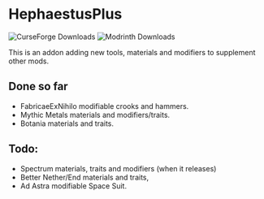 # HephaestusPlus
![CurseForge Downloads](https://img.shields.io/curseforge/dt/942224?logo=curseforge&color=orange) ![Modrinth Downloads](https://img.shields.io/modrinth/dt/SSoB0fRh?logo=modrinth)

This is an addon adding new tools, materials and modifiers to supplement other mods.

## Done so far
- FabricaeExNihilo modifiable crooks and hammers.
- Mythic Metals materials and modifiers/traits.
- Botania materials and traits.

## Todo:
- Spectrum materials, traits and modifiers (when it releases)
- Better Nether/End materials and traits,
- Ad Astra modifiable Space Suit.
